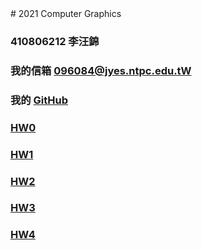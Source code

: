 <!DOCTYPE html>
<html>
<head>
	# 2021 Computer Graphics
</head>

<body>

### 410806212 李汪錦
### 我的信箱 [096084@jyes.ntpc.edu.tW]
### 我的 [GitHub]
### [       HW0]
### [       HW1]
### [       HW2]
### [       HW3]
### [       HW4]


[096084@jyes.ntpc.edu.tW]:<mailto:096084@jyes.ntpc.edu.tw>
[GitHub]:<https://kingta1487.github.io/CGhws/index.html>
[       HW0]:<hw0.html>
[       HW1]:<HW1/HW1.html>
[       HW2]:<HW2/drive.html>
[       HW3]:<HW3/HW3.html>
[       HW4]:<HW4/HW4.html>
</body>

</html>